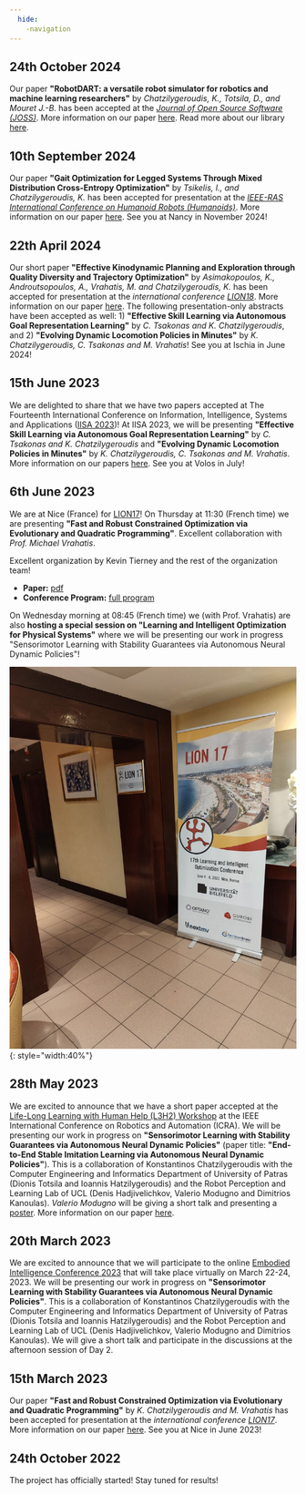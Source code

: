 ```yaml
---
  hide:
    -navigation
---
```


## 24th October 2024

Our paper **"RobotDART: a versatile robot simulator for robotics and machine learning researchers"** by *Chatzilygeroudis, K., Totsila, D., and Mouret J.-B.* has been accepted at the *[Journal of Open Source Software (JOSS)](https://joss.theoj.org/)*. More information on our paper [here](publications.md). Read more about our library [here](https://nosalro.github.io/robot_dart/).

## 10th September 2024

Our paper **"Gait Optimization for Legged Systems Through Mixed Distribution Cross-Entropy Optimization"** by *Tsikelis, I., and Chatzilygeroudis, K.* has been accepted for presentation at the *[IEEE-RAS International Conference on Humanoid Robots (Humanoids)](https://2024.ieee-humanoids.org/)*. More information on our paper [here](publications.md). See you at Nancy in November 2024!

## 22th April 2024

Our short paper **"Effective Kinodynamic Planning and Exploration through Quality Diversity and Trajectory Optimization"** by *Asimakopoulos, K., Androutsopoulos, A., Vrahatis, M. and Chatzilygeroudis, K.* has been accepted for presentation at the *international conference [LION18](https://www.lion18.unina.it/)*. More information on our paper [here](publications.md). The following presentation-only abstracts have been accepted as well: 1) **"Effective Skill Learning via Autonomous Goal Representation Learning"** by *C. Tsakonas and K. Chatzilygeroudis*, and 2) **"Evolving Dynamic Locomotion Policies in Minutes"** by *K. Chatzilygeroudis, C. Tsakonas and M. Vrahatis*! See you at Ischia in June 2024!

## 15th June 2023

We are delighted to share that we have two papers accepted at The Fourteenth International Conference on Information, Intelligence, Systems and Applications ([IISA 2023](https://easyconferences.eu/iisa2023/))! At IISA 2023, we will be presenting **"Effective Skill Learning via Autonomous Goal Representation Learning"** by *C. Tsakonas and K. Chatzilygeroudis* and **"Evolving Dynamic Locomotion Policies in Minutes"** by *K. Chatzilygeroudis, C. Tsakonas and M. Vrahatis*. More information on our papers [here](publications.md). See you at Volos in July!

## 6th June 2023

We are at Nice (France) for [LION17](https://lion17.org)! On Thursday at 11:30 (French time) we are presenting **"Fast and Robust Constrained Optimization via Evolutionary and Quadratic Programming"**. Excellent collaboration with *Prof. Michael Vrahatis*.

Excellent organization by Kevin Tierney and the rest of the organization team!

- **Paper:** [pdf](http://costashatz.github.io/files/LION17.pdf)
- **Conference Program:** [full program](https://lion17.org/#program)

On Wednesday morning at 08:45 (French time) we (with Prof. Vrahatis) are also **hosting a special session on "Learning and Intelligent Optimization for Physical Systems"** where we will be presenting our work in progress "Sensorimotor Learning with Stability Guarantees via Autonomous Neural Dynamic Policies"!

![LION17](images/lion17.jpeg){: style="width:40%"}

## 28th May 2023

We are excited to announce that we have a short paper accepted at the [Life-Long Learning with Human Help (L3H2) Workshop](https://life-long-learning-with-human-help-l3h2.github.io/) at the IEEE International Conference on Robotics and Automation (ICRA). We will be presenting our work in progress on **"Sensorimotor Learning with Stability Guarantees via Autonomous Neural Dynamic Policies"** (paper title: **"End-to-End Stable Imitation Learning via Autonomous Neural Dynamic Policies"**). This is a collaboration of Konstantinos Chatzilygeroudis with the Computer Engineering and Informatics Department of University of Patras (Dionis Totsila and Ioannis Hatzilygeroudis) and the Robot Perception and Learning Lab of UCL (Denis Hadjivelichkov, Valerio Modugno and Dimitrios Kanoulas). *Valerio Modugno* will be giving a short talk and presenting a [poster](files/2023-ICRA-L3H2-Poster-ANDPs.pdf). More information on our paper [here](publications.md).


## 20th March 2023

We are excited to announce that we will participate to the online [Embodied Intelligence Conference 2023](https://embodied-intelligence.org/) that will take place virtually on March 22-24, 2023. We will be presenting our work in progress on **"Sensorimotor Learning with Stability Guarantees via Autonomous Neural Dynamic Policies"**. This is a collaboration of Konstantinos Chatzilygeroudis with the Computer Engineering and Informatics Department of University of Patras (Dionis Totsila and Ioannis Hatzilygeroudis) and the Robot Perception and Learning Lab of UCL (Denis Hadjivelichkov, Valerio Modugno and Dimitrios Kanoulas). We will give a short talk and participate in the discussions at the afternoon session of Day 2.

## 15th March 2023

Our paper **"Fast and Robust Constrained Optimization via Evolutionary and Quadratic Programming"** by *K. Chatzilygeroudis and M. Vrahatis* has been accepted for presentation at the *international conference [LION17](https://lion17.org/)*. More information on our paper [here](publications.md). See you at Nice in June 2023!

## 24th October 2022

The project has officially started! Stay tuned for results!
